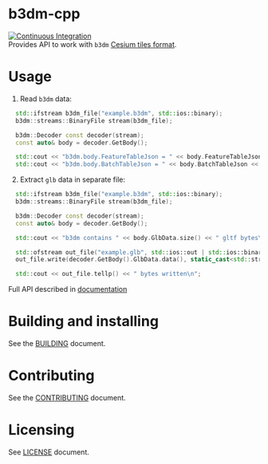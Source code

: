 # b3dm-cpp  
[![Continuous Integration](https://github.com/protomorphine/b3dm-cpp/actions/workflows/ci.yml/badge.svg?branch=master)](https://github.com/protomorphine/b3dm-cpp/actions/workflows/ci.yml)  
Provides API to work with `b3dm` [Cesium tiles format](https://github.com/CesiumGS/3d-tiles).   

# Usage
1. Read `b3dm` data:
```cpp
  std::ifstream b3dm_file("example.b3dm", std::ios::binary);
  b3dm::streams::BinaryFile stream(b3dm_file);

  b3dm::Decoder const decoder(stream);
  const auto& body = decoder.GetBody();

  std::cout << "b3dm.body.FeatureTableJson = " << body.FeatureTableJson << '\n';
  std::cout << "b3dm.body.BatchTableJson = " << body.BatchTableJson << '\n';
```
2. Extract `glb` data in separate file:
```cpp
  std::ifstream b3dm_file("example.b3dm", std::ios::binary);
  b3dm::streams::BinaryFile stream(b3dm_file);

  b3dm::Decoder const decoder(stream);
  const auto& body = decoder.GetBody();

  std::cout << "b3dm contains " << body.GlbData.size() << " gltf bytes\n";

  std::ofstream out_file("example.glb", std::ios::out | std::ios::binary | std::ios::app);
  out_file.write(decoder.GetBody().GlbData.data(), static_cast<std::streamoff>(body.GlbData.size()));

  std::cout << out_file.tellp() << " bytes written\n";
```

Full API described in [documentation](https://protomorphine.github.io/b3dm-cpp)
# Building and installing

See the [BUILDING](BUILDING.md) document.

# Contributing

See the [CONTRIBUTING](CONTRIBUTING.md) document.

# Licensing

See [LICENSE](LICENSE) document.
